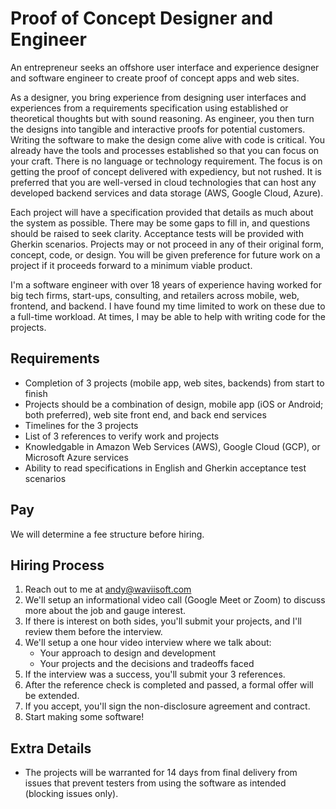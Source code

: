 # Proof of Concept Designer and Engineer

An entrepreneur seeks an offshore user interface and experience designer and software engineer to create proof of concept apps and web sites.

As a designer, you bring experience from designing user interfaces and experiences from a requirements specification using established or theoretical thoughts but with sound reasoning. As engineer, you then turn the designs into tangible and interactive proofs for potential customers. Writing the software to make the design come alive with code is critical. You already have the tools and processes established so that you can focus on your craft. There is no language or technology requirement. The focus is on getting the proof of concept delivered with expediency, but not rushed. It is preferred that you are well-versed in cloud technologies that can host any developed backend services and data storage (AWS, Google Cloud, Azure).

Each project will have a specification provided that details as much about the system as possible. There may be some gaps to fill in, and questions should be raised to seek clarity. Acceptance tests will be provided with Gherkin scenarios. Projects may or not proceed in any of their original form, concept, code, or design. You will be given preference for future work on a project if it proceeds forward to a minimum viable product. 

I'm a software engineer with over 18 years of experience having worked for big tech firms, start-ups, consulting, and retailers across mobile, web, frontend, and backend. I have found my time limited to work on these due to a full-time workload. At times, I may be able to help with writing code for the projects.

## Requirements

* Completion of 3 projects (mobile app, web sites, backends) from start to finish
* Projects should be a combination of design, mobile app (iOS or Android; both preferred), web site front end, and back end services
* Timelines for the 3 projects
* List of 3 references to verify work and projects
* Knowledgable in Amazon Web Services (AWS), Google Cloud (GCP), or Microsoft Azure services
* Ability to read specifications in English and Gherkin acceptance test scenarios

## Pay

We will determine a fee structure before hiring.

## Hiring Process

1. Reach out to me at andy@waviisoft.com
2. We'll setup an informational video call (Google Meet or Zoom) to discuss more about the job and gauge interest.
3. If there is interest on both sides, you'll submit your projects, and I'll review them before the interview.
4. We'll setup a one hour video interview where we talk about:
   * Your approach to design and development
   * Your projects and the decisions and tradeoffs faced
5. If the interview was a success, you'll submit your 3 references.
6. After the reference check is completed and passed, a formal offer will be extended.
7. If you accept, you'll sign the non-disclosure agreement and contract.
8. Start making some software!

## Extra Details

* The projects will be warranted for 14 days from final delivery from issues that prevent testers from using the software as intended (blocking issues only).
